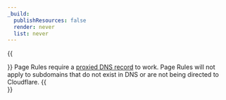 ```yaml
---
_build:
  publishResources: false
  render: never
  list: never
---
```


{{<Aside type="warning">}}
Page Rules require a [proxied DNS record](/dns/manage-dns-records/reference/proxied-dns-records) to work. Page Rules will not apply to subdomains that do not exist in DNS or are not being directed to Cloudflare.
{{</Aside>}}